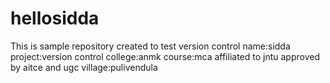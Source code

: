 # hellosidda
This is sample repository created to test version control
name:sidda
project:version control
college:anmk
course:mca
affiliated to jntu approved by aitce and ugc
village:pulivendula
